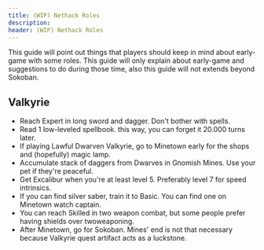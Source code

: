 ```yaml
---
title: (WIP) Nethack Roles
description:
header: (WIP) Nethack Roles
---
```


This guide will point out things that players should keep in mind about early-game with some roles. This guide will only explain about early-game and suggestions to do during those time, also this guide will not extends beyond Sokoban.

## Valkyrie

* Reach Expert in long sword and dagger. Don't bother with spells.
* Read 1 low-leveled spellbook. this way, you can forget it 20.000 turns later.
* If playing Lawful Dwarven Valkyrie, go to Minetown early for the shops and (hopefully) magic lamp.
* Accumulate stack of daggers from Dwarves in Gnomish Mines. Use your pet if they're peaceful.
* Get Excalibur when you're at least level 5. Preferably level 7 for speed intrinsics.
* If you can find silver saber, train it to Basic.  You can find one on Minetown watch captain.
* You can reach Skilled in two weapon combat, but some people prefer having shields over twoweaponing.
* After Minetown, go for Sokoban. Mines' end is not that necessary because Valkyrie quest artifact acts as a luckstone.

